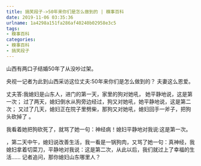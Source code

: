 ```yaml
---
title: 搞笑段子->50年来你们是怎么做到的 | 糗事百科
date: 2019-11-06 03:35:36
urlname: 1a4298a151fa286af40240b02958e3c5
tags: 
- 糗事百科
categories:
- 糗事百科
- 搞笑段子
---
```

山西有两口子结婚50年了从没吵过架。

央视一记者为此到山西采访这位丈夫:50年来你们是怎么做到的？ 夫妻这么恩爱。

丈夫答:我媳妇是山东人，进门的第一天，家里的狗对她吼， 她平静地说，这是第一次； 过了两天，媳妇倒水从狗旁边经过，狗又对她吼，她平静地说，这是第二次； 又过了几天，媳妇正在院子里劈柴，那狗又对她吼，媳妇回手一斧子，把狗头砍掉了 。

我看着她把狗砍死了，就骂了她一句：神经病！媳妇平静地对我说:这是第一次。

，第二天中午，媳妇说改善生活，我一看是一锅狗肉，又骂了她一句：真神经，我媳妇拿着切菜刀，平静地对我说：这是第二次，从此以后，我们就过上了幸福的生活…… 记者追问，那你媳妇山东哪里人？



